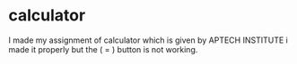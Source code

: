 # calculator
I made my assignment of calculator which is given by APTECH INSTITUTE i made it properly but  the ( = ) button is not working.
